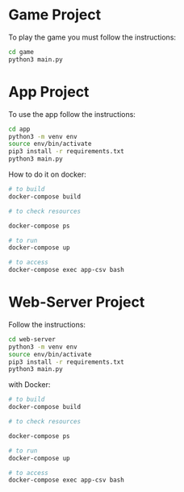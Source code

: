 # Game Project

To play the game you must follow the instructions:

```sh
cd game
python3 main.py 
```

# App Project

To use the app follow the instructions:

```sh
cd app
python3 -m venv env
source env/bin/activate
pip3 install -r requirements.txt
python3 main.py
```

How to do it on docker:

```sh
# to build
docker-compose build

# to check resources

docker-compose ps

# to run
docker-compose up

# to access
docker-compose exec app-csv bash
```

# Web-Server Project

Follow the instructions:

```sh
cd web-server
python3 -m venv env
source env/bin/activate
pip3 install -r requirements.txt
python3 main.py
```

with Docker:
```sh
# to build
docker-compose build

# to check resources

docker-compose ps

# to run
docker-compose up

# to access
docker-compose exec app-csv bash
```